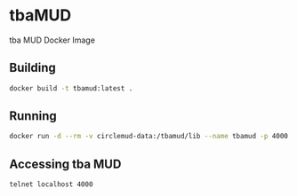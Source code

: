# tbaMUD
tba MUD Docker Image

## Building
```bash
docker build -t tbamud:latest .
```

## Running
```bash
docker run -d --rm -v circlemud-data:/tbamud/lib --name tbamud -p 4000:4000 tbamud:latest
```

## Accessing tba MUD
```bash
telnet localhost 4000
```
